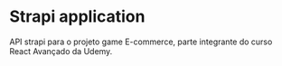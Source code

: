 # Strapi application

API strapi para o projeto game E-commerce, parte integrante do curso React Avançado da Udemy.

